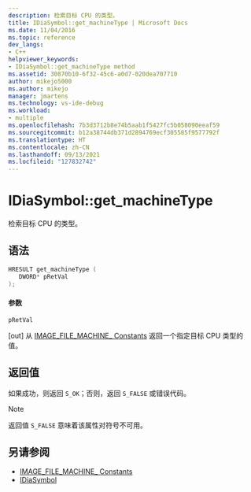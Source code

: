 ```yaml
---
description: 检索目标 CPU 的类型。
title: IDiaSymbol::get_machineType | Microsoft Docs
ms.date: 11/04/2016
ms.topic: reference
dev_langs:
- C++
helpviewer_keywords:
- IDiaSymbol::get_machineType method
ms.assetid: 30870b10-6f32-45c6-a0d7-020dea707710
author: mikejo5000
ms.author: mikejo
manager: jmartens
ms.technology: vs-ide-debug
ms.workload:
- multiple
ms.openlocfilehash: 7b3d3712b8e74b5aab1f5427fc5b058090eeaf59
ms.sourcegitcommit: b12a38744db371d2894769ecf305585f9577792f
ms.translationtype: HT
ms.contentlocale: zh-CN
ms.lasthandoff: 09/13/2021
ms.locfileid: "127832742"
---
```

# <a name="idiasymbolget_machinetype"></a>IDiaSymbol::get_machineType
检索目标 CPU 的类型。

## <a name="syntax"></a>语法

```C++
HRESULT get_machineType ( 
   DWORD* pRetVal
);
```

#### <a name="parameters"></a>参数
 `pRetVal`

[out] 从 [IMAGE_FILE_MACHINE_ Constants](/windows/desktop/SysInfo/image-file-machine-constants) 返回一个指定目标 CPU 类型的值。

## <a name="return-value"></a>返回值
 如果成功，则返回 `S_OK`；否则，返回 `S_FALSE` 或错误代码。

> [!NOTE]
> 返回值 `S_FALSE` 意味着该属性对符号不可用。

## <a name="see-also"></a>另请参阅
- [IMAGE_FILE_MACHINE_ Constants](/windows/desktop/SysInfo/image-file-machine-constants) 
- [IDiaSymbol](../../debugger/debug-interface-access/idiasymbol.md)
